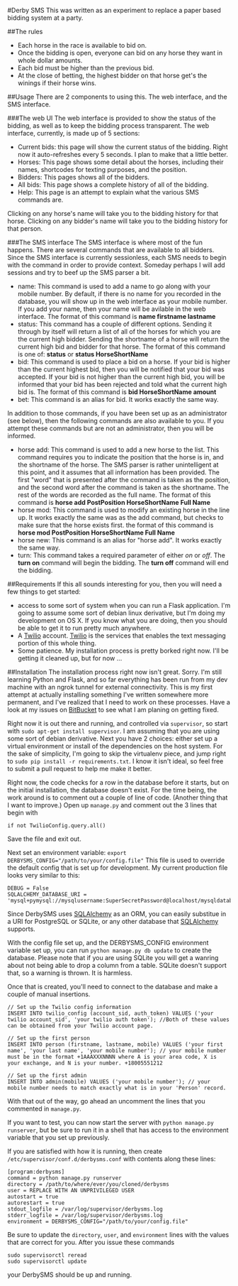 #Derby SMS
This was written as an experiment to replace a paper based bidding system at a party.

##The rules

 * Each horse in the race is available to bid on.
 * Once the bidding is open, everyone can bid on any horse they want in whole dollar amounts.
 * Each bid must be higher than the previous bid.
 * At the close of betting, the highest bidder on that horse get's the winings if their horse wins.
 
 
##Usage
There are 2 components to using this. The web interface, and the SMS interface.

###The web UI
The web interface is provided to show the status of the bidding, as well as to keep the bidding process transparent. The web interface, currently, is made up of 5 sections:

  * Current bids: this page will show the current status of the bidding. Right now it auto-refreshes every 5 seconds. I plan to make that a little better.
  * Horses: This page shows some detail about the horses, including their names, shortcodes for texting purposes, and the position. 
  * Bidders: This pages shows all of the bidders.
  * All bids: This page shows a complete history of all of the bidding. 
  * Help: This page is an attempt to explain what the various SMS commands are.
  
  Clicking on any horse's name will take you to the bidding history for that horse. Clicking on any bidder's name will take you to the bidding history for that person.
  
###The SMS interface
The SMS interface is where most of the fun happens. There are several commands that are available to all bidders. Since the SMS interface is currently sessionless, each SMS needs to begin with the command in order to provide context. Someday perhaps I will add sessions and try to beef up the SMS parser a bit.

  * name: This command is used to add a name to go along with your mobile number. By default, if there is no name for you recorded in the database, you will show up in the web interface as your mobile number. If you add your name, then your name will be avilable in the web interface. The format of this command is __name firstname lastname__
  * status: This command has a couple of different options. Sending it through by itself will return a list of all of the horses for which you are the current high bidder. Sending the shortname of a horse will return the current high bid and bidder for that horse. The format of this command is one of: __status__ or __status HorseShortName__
  * bid: This command is used to place a bid on a horse. If your bid is higher than the current highest bid, then you will be notified that your bid was accepted. If your bid is not higher than the current high bid, you will be informed that your bid has been rejected and told what the current high bid is. The format of this command is __bid HorseShortName amount__
  * bet: This command is an alias for bid. It works exactly the same way.
  
In addition to those commands, if you have been set up as an administrator (see below), then the following commands are also available to you. If you attempt these commands but are not an administrator, then you will be informed.

  * horse add: This command is used to add a new horse to the list. This command requires you to indicate the position that the horse is in, and the shortname of the horse. The SMS parser is rather unintelligent at this point, and it assumes that all information has been provided. The first "word" that is presented after the command is taken as the position, and the second word after the command is taken as the shortname. The rest of the words are recorded as the full name. The format of this command is __horse add PostPosition HorseShortName Full Name__
  * horse mod: This command is used to modify an existing horse in the line up. It works exactly the same was as the add command, but checks to make sure that the horse exists first. the format of this command is __horse mod PostPosition HorseShortName Full Name__
  * horse new: This command is an alias for "horse add". It works exactly the same way.
  * turn: This command takes a required parameter of either _on_ or _off_. The __turn on__ command will begin the bidding. The __turn off__ command will end the bidding.
 
##Requirements
If this all sounds interesting for you, then you will need a few things to get started:

  * access to some sort of system when you can run a Flask application. I'm going to assume some sort of debian linux derivative, but I'm doing my development on OS X. If you know what you are doing, then you should be able to get it to run pretty much anywhere.
  * A [Twilio](www.twilio.com) account. [Twilio](www.twilio.com) is the services that enables the text messaging portion of this whole thing.
  * Some patience. My installation process is pretty borked right now. I'll be getting it cleaned up, but for now ...   

##Installation
The installation process right now isn't great. Sorry. I'm still learning Python and Flask, and so far everything has been run from my dev machine with an ngrok tunnel for external connectivity. This is my first attempt at actually installing something I've written somewhere more permanent, and I've realized that I need to work on these processes. Have a look at my issues on [BitBucket](https://bitbucket.org/kgleason/derbysms/issues?status=new&status=open) to see what I am planing on getting fixed.

Right now it is out there and running, and controlled via `supervisor`, so start with `sudo apt-get install supervisor`. I am assuming that you are using some sort of debian derivative. Next you have 2 choices: either set up a virtual environment or install of the dependencies on the host system. For the sake of simplicity, I'm going to skip the virtualenv piece, and jump right to `sudo pip install -r requirements.txt`. I know it isn't ideal, so feel free to submit a pull request to help me make it better.

Right now, the code checks for a row in the database before it starts, but on the initial installation, the database doesn't exist. For the time being, the work around is to comment out a couple of line of code. (Another thing that I want to improve.) Open up `manage.py` and comment out the 3 lines that begin with

``` 
if not TwilioConfig.query.all()
```
Save the file and exit out. 

Next set an environment variable: `export DERBYSMS_CONFIG="/path/to/your/config.file"` This file is used to override the default config that is set up for development. My current production file looks very similar to this:

```
DEBUG = False
SQLALCHEMY_DATABASE_URI = 'mysql+pymysql://mysqlusername:SuperSecretPassword@localhost/mysqldatabasename'
```

Since DerbySMS uses [SQLAlchemy](http://www.sqlalchemy.org/) as an ORM, you can easily substitue in a URI for PostgreSQL or SQLite, or any other database that [SQLAlchemy](http://www.sqlalchemy.org/) supports.

With the config file set up, and the DERBYSMS_CONFIG environment variable set up, you can run `python manage.py db update` to create the database. Please note that if you are using SQLite you will get a wanring about not being able to drop a column from a table. SQLite doesn't support that, so a warning is thrown. It is harmless.

Once that is created, you'll need to connect to the database and make a couple of manual insertions. 

```
// Set up the Twilio config information
INSERT INTO twilio_config (account_sid, auth_token) VALUES ('your twilio account_sid', 'your twilio auth token'); //Both of these values can be obtained from your Twilio account page.

// Set up the first person
INSERT INTO person (firstname, lastname, mobile) VALUES ('your first name', 'your last name', 'your mobile number'); // your mobile number must be in the format +1AAAXXXNNNN where A is your area code, X is your exchange, and N is your number. +18005551212

// Set up the first admin
INSERT INTO admin(mobile) VALUES ('your mobile number'); // your mobile number needs to match exactly what is in your 'Person' record.
```

With that out of the way, go ahead an uncomment the lines that you commented in `manage.py`.

If you want to test, you can now start the server with `python manage.py runserver`, but be sure to run it in a shell that has access to the environment variable that you set up previously.

If you are satisfied with how it is running, then create `/etc/supervisor/conf.d/derbysms.conf` with contents along these lines:

```
[program:derbysms]
command = python manage.py runserver
directory = /path/to/where/ever/you/cloned/derbysms
user = REPLACE WITH AN UNPRIVILEGED USER
autostart = true
autorestart = true
stdout_logfile = /var/log/supervisor/derbysms.log
stderr_logfile = /var/log/supervisor/derbysms.log
environment = DERBYSMS_CONFIG="/path/to/your/config.file"
```

Be sure to update the `directory`, `user`, and `environment` lines with the values that are correct for you. After you issue these commands

```
sudo supervisorctl reread
sudo supervisorctl update
```
your DerbySMS should be up and running.